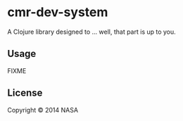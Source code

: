 # cmr-dev-system

A Clojure library designed to ... well, that part is up to you.

## Usage

FIXME

## License

Copyright © 2014 NASA

